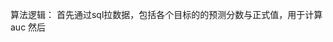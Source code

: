 算法逻辑：
首先通过sql拉数据，包括各个目标的的预测分数与正式值，用于计算auc
然后
<!--stackedit_data:
eyJoaXN0b3J5IjpbMjU2NTQ4MTY2LC00NDIwMzg2NzJdfQ==
-->